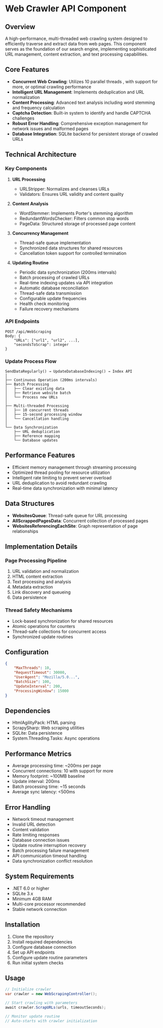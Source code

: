 # Web Crawler API Component

## Overview
A high-performance, multi-threaded web crawling system designed to efficiently traverse and extract data from web pages. This component serves as the foundation of our search engine, implementing sophisticated URL management, content extraction, and text processing capabilities.

## Core Features
- **Concurrent Web Crawling**: Utilizes 10 parallel threads , with support for more, or optimal crawling performance
- **Intelligent URL Management**: Implements deduplication and URL normalization
- **Content Processing**: Advanced text analysis including word stemming and frequency calculation
- **Captcha Detection**: Built-in system to identify and handle CAPTCHA challenges
- **Robust Error Handling**: Comprehensive exception management for network issues and malformed pages
- **Database Integration**: SQLite backend for persistent storage of crawled URLs

## Technical Architecture

### Key Components
1. **URL Processing**
   - URLStripper: Normalizes and cleanses URLs
   - Validators: Ensures URL validity and content quality

2. **Content Analysis**
   - WordStemmer: Implements Porter's stemming algorithm
   - RedundantWordsChecker: Filters common stop words
   - PageData: Structured storage of processed page content

3. **Concurrency Management**
   - Thread-safe queue implementation
   - Synchronized data structures for shared resources
   - Cancellation token support for controlled termination

4. **Updating Routine**
   - Periodic data synchronization (200ms intervals)
   - Batch processing of crawled URLs
   - Real-time indexing updates via API integration
   - Automatic database reconciliation
   - Thread-safe data transmission
   - Configurable update frequencies
   - Health check monitoring
   - Failure recovery mechanisms

### API Endpoints

```http
POST /api/WebScraping
Body: {
    "URLs": ["url1", "url2", ...],
    "secondsToScrap": integer
}
```

### Update Process Flow
```plaintext
SendDataRegularly() → UpdateDatabaseIndexing() → Index API
│
├── Continuous Operation (200ms intervals)
├── Batch Processing
│   ├── Clear existing data
│   ├── Retrieve website batch
│   └── Process new URLs
│
├── Multi-threaded Processing
│   ├── 10 concurrent threads
│   ├── 15-second processing window
│   └── Cancellation handling
│
└── Data Synchronization
    ├── URL deduplication
    ├── Reference mapping
    └── Database updates
```

## Performance Features
- Efficient memory management through streaming processing
- Optimized thread pooling for resource utilization
- Intelligent rate limiting to prevent server overload
- URL deduplication to avoid redundant crawling
- Real-time data synchronization with minimal latency

## Data Structures
- **WebsitesQueue**: Thread-safe queue for URL processing
- **AllScrappedPagesData**: Concurrent collection of processed pages
- **WebsitesReferencingEachSite**: Graph representation of page relationships

## Implementation Details

### Page Processing Pipeline
1. URL validation and normalization
2. HTML content extraction
3. Text processing and analysis
4. Metadata extraction
5. Link discovery and queueing
6. Data persistence

### Thread Safety Mechanisms
- Lock-based synchronization for shared resources
- Atomic operations for counters
- Thread-safe collections for concurrent access
- Synchronized update routines

## Configuration
```json
{
    "MaxThreads": 10,
    "RequestTimeout": 30000,
    "UserAgent": "Mozilla/5.0...",
    "BatchSize": 100,
    "UpdateInterval": 200,
    "ProcessingWindow": 15000
}
```

## Dependencies
- HtmlAgilityPack: HTML parsing
- ScrapySharp: Web scraping utilities
- SQLite: Data persistence
- System.Threading.Tasks: Async operations

## Performance Metrics
- Average processing time: ~200ms per page
- Concurrent connections: 10 with support for more
- Memory footprint: ~100MB baseline
- Update interval: 200ms
- Batch processing time: ~15 seconds
- Average sync latency: <500ms

## Error Handling
- Network timeout management
- Invalid URL detection
- Content validation
- Rate limiting responses
- Database connection issues
- Update routine interruption recovery
- Batch processing failure management
- API communication timeout handling
- Data synchronization conflict resolution

## System Requirements
- .NET 6.0 or higher
- SQLite 3.x
- Minimum 4GB RAM
- Multi-core processor recommended
- Stable network connection

## Installation
1. Clone the repository
2. Install required dependencies
3. Configure database connection
4. Set up API endpoints
5. Configure update routine parameters
6. Run initial system checks

## Usage
```csharp
// Initialize crawler
var crawler = new WebScrapingController();

// Start crawling with parameters
await crawler.ScrapURLs(urls, timeoutSeconds);

// Monitor update routine
// Auto-starts with crawler initialization
```
